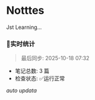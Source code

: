 # Notttes
Jst Learning...

### 🚀实时统计
> 最后同步: 2025-10-18 07:32

- 笔记总数: 3 篇
- 检查状态: ✅运行正常

*auto updata*
